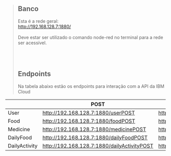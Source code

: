 > ## Banco
> Esta é a rede geral:
> <br>
> http://192.168.128.7:1880/
> <br>
> <br>
> Deve estar ser utilizado o comando node-red no terminal para a rede ser acessível.
> 
> <br>
> <br>
> 
> ## Endpoints
> Na tabela abaixo estão os endpoints para interação com a API da IBM Cloud

|  | POST | GET | PUT | DELETE |   |
|---------------|---------------------------------------------|--------------------------------------------|--------------------------------------------|-----------------------------------------------|---|
| User          | http://192.168.128.7:1880/userPOST          | http://192.168.128.7:1880/userGET          | http://192.168.128.7:1880/userPUT          | http://192.168.128.7:1880/userDELETE          |   |
| Food          | http://192.168.128.7:1880/foodPOST          | http://192.168.128.7:1880/foodGET          | http://192.168.128.7:1880/foodPUT          | http://192.168.128.7:1880/foodDELETE          |   |
| Medicine      | http://192.168.128.7:1880/medicinePOST      | http://192.168.128.7:1880/medicineGET      | http://192.168.128.7:1880/medicinePUT      | http://192.168.128.7:1880/medicineDELETE      |   |
| DailyFood     | http://192.168.128.7:1880/dailyFoodPOST     | http://192.168.128.7:1880/dailyFoodGET     | http://192.168.128.7:1880/dailyFoodPUT     | http://192.168.128.7:1880/dailyFoodDELETE     |   |
| DailyActivity | http://192.168.128.7:1880/dailyActivityPOST | http://192.168.128.7:1880/dailyActivityGET | http://192.168.128.7:1880/dailyActivityPUT | http://192.168.128.7:1880/dailyActivityDELETE |   |
